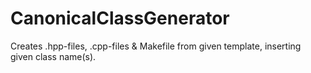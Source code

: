 # CanonicalClassGenerator
Creates .hpp-files, .cpp-files &amp; Makefile from given template, inserting given class name(s).
